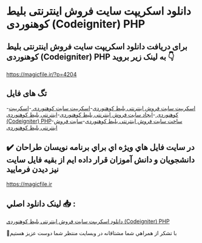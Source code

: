 # دانلود اسکریپت سایت فروش اینترنتی بلیط کوهنوردی (Codeigniter) PHP

## برای دریافت دانلود اسکریپت سایت فروش اینترنتی بلیط کوهنوردی (Codeigniter) PHP به لینک زیر بروید 👇

https://magicfile.ir/?p=4204

## تگ های فایل

-[اسکریپت سایت فروش اینترنتی بلیط کوهنوردی](https://magicfile.ir/product/%d8%a7%d8%b3%da%a9%d8%b1%db%8c%d9%be%d8%aa-%d8%b3%d8%a7%db%8c%d8%aa%d9%81%d8%b1%d9%88%d8%b4-%d8%a7%db%8c%d9%86%d8%aa%d8%b1%d9%86%d8%aa%db%8c-%d8%a8%d9%84%db%8c%d8%b7-%da%a9%d9%88%d9%87%d9%86%d9%88%d8%b1%d8%af%db%8c-codeigniter-php/)-[اسکریپت سایت کوهنوردی ](https://magicfile.ir/product/%d8%a7%d8%b3%da%a9%d8%b1%db%8c%d9%be%d8%aa-%d8%b3%d8%a7%db%8c%d8%aa%d9%81%d8%b1%d9%88%d8%b4-%d8%a7%db%8c%d9%86%d8%aa%d8%b1%d9%86%d8%aa%db%8c-%d8%a8%d9%84%db%8c%d8%b7-%da%a9%d9%88%d9%87%d9%86%d9%88%d8%b1%d8%af%db%8c-codeigniter-php/)-[اسکریپت کوهنوردی ](https://magicfile.ir/product/%d8%a7%d8%b3%da%a9%d8%b1%db%8c%d9%be%d8%aa-%d8%b3%d8%a7%db%8c%d8%aa%d9%81%d8%b1%d9%88%d8%b4-%d8%a7%db%8c%d9%86%d8%aa%d8%b1%d9%86%d8%aa%db%8c-%d8%a8%d9%84%db%8c%d8%b7-%da%a9%d9%88%d9%87%d9%86%d9%88%d8%b1%d8%af%db%8c-codeigniter-php/)-[ایجاد سایت فروش اینترنتی بلیط کوهنوردی](https://magicfile.ir/product/%d8%a7%d8%b3%da%a9%d8%b1%db%8c%d9%be%d8%aa-%d8%b3%d8%a7%db%8c%d8%aa%d9%81%d8%b1%d9%88%d8%b4-%d8%a7%db%8c%d9%86%d8%aa%d8%b1%d9%86%d8%aa%db%8c-%d8%a8%d9%84%db%8c%d8%b7-%da%a9%d9%88%d9%87%d9%86%d9%88%d8%b1%d8%af%db%8c-codeigniter-php/)-[اینترنتی بلیط کوهنوردی (Codeigniter) PHP](https://magicfile.ir/product/%d8%a7%d8%b3%da%a9%d8%b1%db%8c%d9%be%d8%aa-%d8%b3%d8%a7%db%8c%d8%aa%d9%81%d8%b1%d9%88%d8%b4-%d8%a7%db%8c%d9%86%d8%aa%d8%b1%d9%86%d8%aa%db%8c-%d8%a8%d9%84%db%8c%d8%b7-%da%a9%d9%88%d9%87%d9%86%d9%88%d8%b1%d8%af%db%8c-codeigniter-php/)-[ساخت سایت فروش اینترنتی بلیط کوهنوردی](https://magicfile.ir/product/%d8%a7%d8%b3%da%a9%d8%b1%db%8c%d9%be%d8%aa-%d8%b3%d8%a7%db%8c%d8%aa%d9%81%d8%b1%d9%88%d8%b4-%d8%a7%db%8c%d9%86%d8%aa%d8%b1%d9%86%d8%aa%db%8c-%d8%a8%d9%84%db%8c%d8%b7-%da%a9%d9%88%d9%87%d9%86%d9%88%d8%b1%d8%af%db%8c-codeigniter-php/)-[سایت فروش اینترنتی بلیط کوهنوردی](https://magicfile.ir/product/%d8%a7%d8%b3%da%a9%d8%b1%db%8c%d9%be%d8%aa-%d8%b3%d8%a7%db%8c%d8%aa%d9%81%d8%b1%d9%88%d8%b4-%d8%a7%db%8c%d9%86%d8%aa%d8%b1%d9%86%d8%aa%db%8c-%d8%a8%d9%84%db%8c%d8%b7-%da%a9%d9%88%d9%87%d9%86%d9%88%d8%b1%d8%af%db%8c-codeigniter-php/)

## ✔️ در سايت فايل هاي ويژه اي براي برنامه نويسان طراحان دانشجويان و دانش آموزان قرار داده ايم از بقيه فايل سايت نيز ديدن فرماييد

https://magicfile.ir


## لينک دانلود اصلي 📥 :

[دانلود اسکریپت سایت فروش اینترنتی بلیط کوهنوردی (Codeigniter) PHP](https://magicfile.ir/product/%d8%a7%d8%b3%da%a9%d8%b1%db%8c%d9%be%d8%aa-%d8%b3%d8%a7%db%8c%d8%aa%d9%81%d8%b1%d9%88%d8%b4-%d8%a7%db%8c%d9%86%d8%aa%d8%b1%d9%86%d8%aa%db%8c-%d8%a8%d9%84%db%8c%d8%b7-%da%a9%d9%88%d9%87%d9%86%d9%88%d8%b1%d8%af%db%8c-codeigniter-php/) 


🙏با تشکر از همراهي شما مشتاقانه در وبسایت منتظر شما دوست عزیز هستیم

